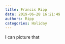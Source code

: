 ```yaml
---
title: Francis Ripp
date: 2019-06-28 16:21:49
authors: Ripp
categories: Holiday
---
```


 I can picture that